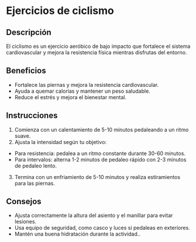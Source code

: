 # Ejercicios de ciclismo
## Descripción
El ciclismo es un ejercicio aeróbico de bajo impacto que fortalece el sistema cardiovascular y mejora la resistencia física mientras disfrutas del entorno.

## Beneficios
- Fortalece las piernas y mejora la resistencia cardiovascular.
- Ayuda a quemar calorías y mantener un peso saludable.
- Reduce el estrés y mejora el bienestar mental.

## Instrucciones
1. Comienza con un calentamiento de 5-10 minutos pedaleando a un ritmo suave.
2. Ajusta la intensidad según tu objetivo:
  - Para resistencia: pedalea a un ritmo constante durante 30-60 minutos.
  - Para intervalos: alterna 1-2 minutos de pedaleo rápido con 2-3 minutos de pedaleo lento.
3. Termina con un enfriamiento de 5-10 minutos y realiza estiramientos para las piernas.

## Consejos
- Ajusta correctamente la altura del asiento y el manillar para evitar lesiones.
- Usa equipo de seguridad, como casco y luces si pedaleas en exteriores.
- Mantén una buena hidratación durante la actividad..